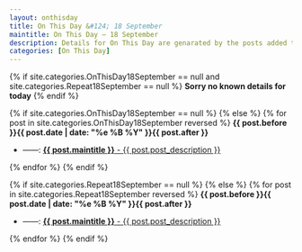 ```yaml
---
layout: onthisday
title: On This Day &#124; 18 September
maintitle: On This Day — 18 September
description: Details for On This Day are genarated by the posts added to the website so the content is subject to changes/updates over time.
categories: [On This Day]
---
```


{% if site.categories.OnThisDay18September == null and site.categories.Repeat18September == null %}
<strong>Sorry no known details for today</strong>
{% endif %}

{% if site.categories.OnThisDay18September == null %}
{% else %}
{% for post in site.categories.OnThisDay18September reversed %}
<strong>{{ post.before }}{{ post.date | date: "%e %B %Y" }}{{ post.after }}</strong>
<ul>
<li> ——: <a href="{{ post.url }}"><strong>{{ post.maintitle }}</strong> - {{ post.post_description }}</a></li>
</ul>
{% endfor %}
{% endif %}

{% if site.categories.Repeat18September == null %}
{% else %}
{% for post in site.categories.Repeat18September reversed %}
<strong>{{ post.before }}{{ post.date | date: "%e %B %Y" }}{{ post.after }}</strong>
<ul>
<li> ——: <a href="{{ post.url }}"><strong>{{ post.maintitle }}</strong> - {{ post.post_description }}</a></li>
</ul>
{% endfor %}
{% endif %}
